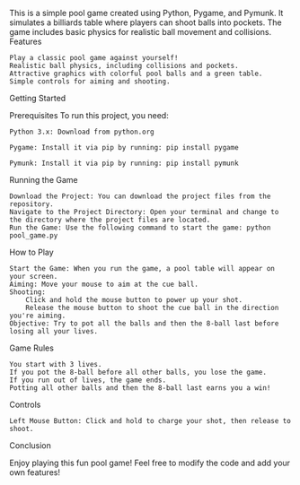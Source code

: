 
This is a simple pool game created using Python, Pygame, and Pymunk. It simulates a billiards table where players can shoot balls into pockets. The game includes basic physics for realistic ball movement and collisions.
Features

    Play a classic pool game against yourself!
    Realistic ball physics, including collisions and pockets.
    Attractive graphics with colorful pool balls and a green table.
    Simple controls for aiming and shooting.

Getting Started

Prerequisites
To run this project, you need:

    Python 3.x: Download from python.org
    
    Pygame: Install it via pip by running: pip install pygame

    Pymunk: Install it via pip by running: pip install pymunk

Running the Game

    Download the Project: You can download the project files from the repository.
    Navigate to the Project Directory: Open your terminal and change to the directory where the project files are located.
    Run the Game: Use the following command to start the game: python pool_game.py

How to Play

    Start the Game: When you run the game, a pool table will appear on your screen.
    Aiming: Move your mouse to aim at the cue ball.
    Shooting:
        Click and hold the mouse button to power up your shot.
        Release the mouse button to shoot the cue ball in the direction you're aiming.
    Objective: Try to pot all the balls and then the 8-ball last before losing all your lives. 

Game Rules

    You start with 3 lives.
    If you pot the 8-ball before all other balls, you lose the game.
    If you run out of lives, the game ends.
    Potting all other balls and then the 8-ball last earns you a win!

Controls

    Left Mouse Button: Click and hold to charge your shot, then release to shoot.
   

Conclusion

Enjoy playing this fun pool game! Feel free to modify the code and add your own features!

